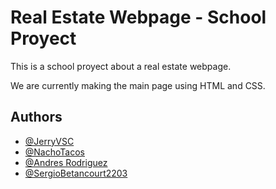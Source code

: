 
# Real Estate Webpage - School Proyect

This is a school proyect about a real estate webpage.

We are currently making the main page using HTML and CSS.



## Authors

- [@JerryVSC](https://github.com/JerryVSC)
- [@NachoTacos](https://github.com/NachoTacos)
- [@Andres Rodriguez](hhttps://github.com/A-PhantomStar)
- [@SergioBetancourt2203](https://github.com/SergioBetancourt2203)


